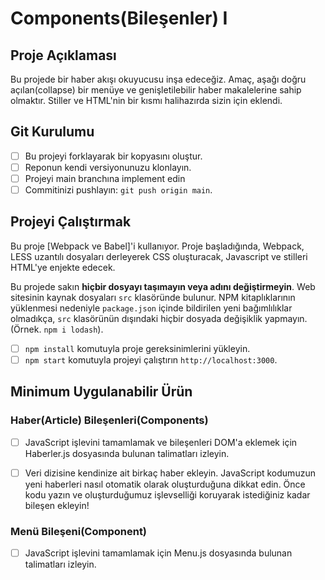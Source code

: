 # Components(Bileşenler) I

## Proje Açıklaması

Bu projede bir haber akışı okuyucusu inşa edeceğiz. Amaç, aşağı doğru açılan(collapse) bir menüye ve genişletilebilir haber makalelerine sahip olmaktır. Stiller ve HTML'nin bir kısmı halihazırda sizin için eklendi.

## Git Kurulumu

- [ ] Bu projeyi forklayarak bir kopyasını oluştur.
- [ ] Reponun kendi versiyonunuzu klonlayın.
- [ ] Projeyi main branchına implement edin
- [ ] Commitinizi pushlayın: `git push origin main`.

## Projeyi Çalıştırmak

Bu proje [Webpack ve Babel]'i kullanıyor. Proje başladığında, Webpack, LESS uzantılı dosyaları derleyerek CSS oluşturacak, Javascript ve stilleri HTML'ye enjekte edecek.

Bu projede sakın **hiçbir dosyayı taşımayın veya adını değiştirmeyin**. Web sitesinin kaynak dosyaları `src` klasöründe bulunur. NPM kitaplıklarının yüklenmesi nedeniyle `package.json` içinde bildirilen yeni bağımlılıklar olmadıkça, `src` klasörünün dışındaki hiçbir dosyada değişiklik yapmayın. (Örnek. `npm i lodash`).

- [ ] `npm install` komutuyla proje gereksinimlerini yükleyin.
- [ ] `npm start` komutuyla projeyi çalıştırın `http://localhost:3000`.

## Minimum Uygulanabilir Ürün

### Haber(Article) Bileşenleri(Components)

- [ ] JavaScript işlevini tamamlamak ve bileşenleri DOM'a eklemek için Haberler.js dosyasında bulunan talimatları izleyin.

- [ ] Veri dizisine kendinize ait birkaç haber ekleyin. JavaScript kodumuzun yeni haberleri nasıl otomatik olarak oluşturduğuna dikkat edin. Önce kodu yazın ve oluşturduğumuz işlevselliği koruyarak istediğiniz kadar bileşen ekleyin!

### Menü Bileşeni(Component)

- [ ] JavaScript işlevini tamamlamak için Menu.js dosyasında bulunan talimatları izleyin.
